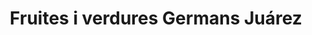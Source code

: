 ---
title: "Fruites i verdures Germans Juárez"
url: /lhospitalet-de-llobregat/fruites-i-verdures-germans-juarez/
shop: Gemüse & Obst
---